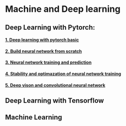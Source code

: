 # Machine and Deep learning

## Deep Learning with Pytorch:
#### [1. Deep learning with pytorch basic](https://github.com/duythanh22/Machine-and-Deep-Learning/tree/main/Deep-Learning-Pytorch/1_deep_learning_with_pytorch_basic)
#### [2. Build neural network from scratch]()
#### [3. Neural network training and prediction]()
#### [4. Stability and optimazation of neural network training]()
#### [5. Deep vison and convolutional neural network]()

## Deep Learning with Tensorflow

## Machine Learning
